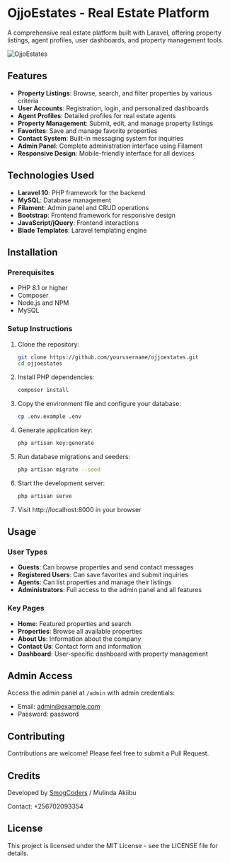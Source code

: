 # OjjoEstates - Real Estate Platform

A comprehensive real estate platform built with Laravel, offering property listings, agent profiles, user dashboards, and property management tools.

![OjjoEstates](https://via.placeholder.com/800x400?text=OjjoEstates+Real+Estate+Platform)

## Features

- **Property Listings**: Browse, search, and filter properties by various criteria
- **User Accounts**: Registration, login, and personalized dashboards
- **Agent Profiles**: Detailed profiles for real estate agents
- **Property Management**: Submit, edit, and manage property listings
- **Favorites**: Save and manage favorite properties
- **Contact System**: Built-in messaging system for inquiries
- **Admin Panel**: Complete administration interface using Filament
- **Responsive Design**: Mobile-friendly interface for all devices

## Technologies Used

- **Laravel 10**: PHP framework for the backend
- **MySQL**: Database management
- **Filament**: Admin panel and CRUD operations
- **Bootstrap**: Frontend framework for responsive design
- **JavaScript/jQuery**: Frontend interactions
- **Blade Templates**: Laravel templating engine

## Installation

### Prerequisites

- PHP 8.1 or higher
- Composer
- Node.js and NPM
- MySQL

### Setup Instructions

1. Clone the repository:
   ```bash
   git clone https://github.com/yourusername/ojjoestates.git
   cd ojjoestates
   ```

2. Install PHP dependencies:
   ```bash
   composer install
   ```

3. Copy the environment file and configure your database:
   ```bash
   cp .env.example .env
   ```

4. Generate application key:
   ```bash
   php artisan key:generate
   ```

5. Run database migrations and seeders:
   ```bash
   php artisan migrate --seed
   ```

6. Start the development server:
   ```bash
   php artisan serve
   ```

7. Visit http://localhost:8000 in your browser

## Usage

### User Types

- **Guests**: Can browse properties and send contact messages
- **Registered Users**: Can save favorites and submit inquiries
- **Agents**: Can list properties and manage their listings
- **Administrators**: Full access to the admin panel and all features

### Key Pages

- **Home**: Featured properties and search
- **Properties**: Browse all available properties
- **About Us**: Information about the company
- **Contact Us**: Contact form and information
- **Dashboard**: User-specific dashboard with property management

## Admin Access

Access the admin panel at `/admin` with admin credentials:

- Email: admin@example.com
- Password: password

## Contributing

Contributions are welcome! Please feel free to submit a Pull Request.

## Credits

Developed by [SmogCoders](https://github.com/smogcoders) / Mulinda Akiibu

Contact: +256702093354

## License

This project is licensed under the MIT License - see the LICENSE file for details.
